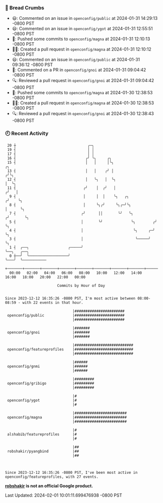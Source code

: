 ### 🍞 Bread Crumbs

 * 😃: Commented on an issue in `openconfig/public` at 2024-01-31 14:29:13 -0800 PST
 * 😃: Commented on an issue in `openconfig/ygot` at 2024-01-31 12:55:51 -0800 PST
 * 🚢: Pushed some commits to `openconfig/magna` at 2024-01-31 12:10:13 -0800 PST
 * ✍🏼: Created a pull request in `openconfig/magna` at 2024-01-31 12:10:12 -0800 PST
 * 😃: Commented on an issue in `openconfig/public` at 2024-01-31 09:36:12 -0800 PST
 * 💬: Commented on a PR in  `openconfig/gnoi` at 2024-01-31 09:04:42 -0800 PST
 * 🔍: Reviewed a pull request in  `openconfig/gnoi` at 2024-01-31 09:04:42 -0800 PST
 * 🚢: Pushed some commits to `openconfig/magna` at 2024-01-30 12:38:53 -0800 PST
 * ✍🏼: Created a pull request in `openconfig/magna` at 2024-01-30 12:38:53 -0800 PST
 * 🔍: Reviewed a pull request in  `openconfig/gnoi` at 2024-01-30 12:38:43 -0800 PST

### 🕘 Recent Activity
```
 20 ┼                                 ╭─╮
 19 ┤                                 │ │
 17 ┤                                 │ │
 16 ┤                                ╭╯ ╰╮     ╭╮
 15 ┤                                │   │     │╰╮                       ╭╮
 13 ┤                                │   │    ╭╯ │                      ╭╯╰╮
 12 ┤                                │   ╰╮   │  ╰╮                     │  ╰╮
 11 ┤                               ╭╯    │  ╭╯   │                    ╭╯   │
  9 ┤                               │     │  │    ╰╮   ╭╮             ╭╯    ╰╮
  8 ┤                               │     ╰╮╭╯     ╰╮╭─╯╰╮            │      ╰╮
  7 ┤                              ╭╯      ││       ╰╯   ╰╮          ╭╯       ╰╮
  5 ┤                              │       ╰╯             ╰╮        ╭╯         ╰╮
  4 ┤                              │                       ╰╮     ╭─╯           ╰╮
  3 ┤                              │                        ╰─────╯              ╰╮
  1 ┤  ╭──╮                  ╭─────╯                                              ╰──╮   ╭──╮
  0 ┼──╯  ╰──────────────────╯                                                       ╰───╯  ╰───────────
    +───────+───────+───────+───────+───────+───────+───────+───────+───────+───────+───────+───────+────
  00:00   02:00   04:00   06:00   08:00   10:00   12:00   14:00   16:00   18:00   20:00   22:00   00:00   

						Commits by Hour of Day


Since 2023-12-12 16:35:26 -0800 PST, I'm most active between 08:00-08:59 - with 22 events in that hour.

```



```
                               |#######################
 openconfig/public             |#######################
                               |#######################

                               |#######
 openconfig/gnoi               |#######
                               |#######

                               |###########################
 openconfig/featureprofiles    |###########################
                               |###########################

                               |######
 openconfig/gnmi               |######
                               |######

                               |#########
 openconfig/gribigo            |#########
                               |#########

                               |#
 openconfig/ygot               |#
                               |#

                               |########################
 openconfig/magna              |########################
                               |########################

                               |#
 alshabib/featureprofiles      |#
                               |#

                               |##
 robshakir/pyangbind           |##
                               |##



Since 2023-12-12 16:35:26 -0800 PST, I've been most active in openconfig/featureprofiles, with 27 events.

```
**[robshakir](mailto:robjs@google.com) is not an official Google product.**  


Last Updated: 2024-02-01 10:01:11.699476938 -0800 PST
